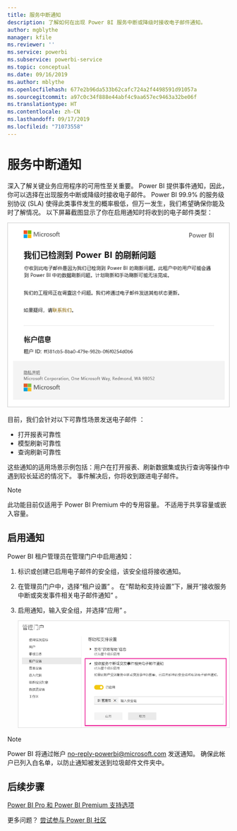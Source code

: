 ```yaml
---
title: 服务中断通知
description: 了解如何在出现 Power BI 服务中断或降级时接收电子邮件通知。
author: mgblythe
manager: kfile
ms.reviewer: ''
ms.service: powerbi
ms.subservice: powerbi-service
ms.topic: conceptual
ms.date: 09/16/2019
ms.author: mblythe
ms.openlocfilehash: 677e2b96da533b62cafc724a2f4498591d91057a
ms.sourcegitcommit: a97c0c34f888e44abf4c9aa657ec9463a32be06f
ms.translationtype: HT
ms.contentlocale: zh-CN
ms.lasthandoff: 09/17/2019
ms.locfileid: "71073558"
---
```

# <a name="service-interruption-notifications"></a>服务中断通知

深入了解关键业务应用程序的可用性至关重要。 Power BI 提供事件通知，因此，你可以选择在出现服务中断或降级时接收电子邮件。 Power BI 99.9% 的服务级别协议 (SLA) 使得此类事件发生的概率极低，但万一发生，我们希望确保你能及时了解情况。 以下屏幕截图显示了你在启用通知时将收到的电子邮件类型：

![刷新通知电子邮件](media/service-interruption-notifications/refresh-notification-email.png)

目前，我们会针对以下可靠性场景发送电子邮件  ：

- 打开报表可靠性
- 模型刷新可靠性
- 查询刷新可靠性

这些通知的适用场景示例包括：用户在打开报表、刷新数据集或执行查询等操作中遇到较长延迟的情况下。 事件解决后，你将收到跟进电子邮件。

> [!NOTE]
> 此功能目前仅适用于 Power BI Premium 中的专用容量。 不适用于共享容量或嵌入容量。

## <a name="enable-notifications"></a>启用通知

Power BI 租户管理员在管理门户中启用通知：

1. 标识或创建已启用电子邮件的安全组，该安全组将接收通知。

1. 在管理员门户中，选择“租户设置”  。 在“帮助和支持设置”下，展开“接收服务中断或突发事件相关电子邮件通知”   。

1. 启用通知，输入安全组，并选择“应用”  。

    ![启用服务通知](media/service-interruption-notifications/enable-notifications.png)

> [!NOTE]
> Power BI 将通过帐户 no-reply-powerbi@microsoft.com 发送通知。 确保此帐户已列入白名单，以防止通知被发送到垃圾邮件文件夹中。

## <a name="next-steps"></a>后续步骤

[Power BI Pro 和 Power BI Premium 支持选项](service-support-options.md)

更多问题？ [尝试参与 Power BI 社区](http://community.powerbi.com/)
